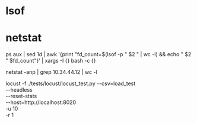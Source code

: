 # lsof

# netstat

ps aux | sed 1d | awk '{print "fd_count=$(lsof -p " $2 " | wc -l) && echo " $2 " $fd_count"}' | xargs -I {} bash -c {}


netstat -anp  | grep 10.34.44.12 | wc -l



locust -f ./tests/locust/locust_test.py  --csv=load_test \
                                             --headless \
                                             --reset-stats \
                                             --host=http://localhost:8020 \
                                             -u 10  \
                                             -r 1
